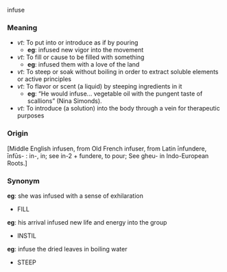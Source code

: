 infuse
### Meaning
+ _vt_: To put into or introduce as if by pouring
    + __eg__: infused new vigor into the movement
+ _vt_: To fill or cause to be filled with something
    + __eg__: infused them with a love of the land
+ _vt_: To steep or soak without boiling in order to extract soluble elements or active principles
+ _vt_: To flavor or scent (a liquid) by steeping ingredients in it
    + __eg__: “He would infuse... vegetable oil with the pungent taste of scallions” (Nina Simonds).
+ _vt_: To introduce (a solution) into the body through a vein for therapeutic purposes

### Origin

[Middle English infusen, from Old French infuser, from Latin īnfundere, īnfūs- : in-, in; see in-2 + fundere, to pour; See gheu- in Indo-European Roots.]

### Synonym

__eg__: she was infused with a sense of exhilaration

+ FILL

__eg__: his arrival infused new life and energy into the group

+ INSTIL

__eg__: infuse the dried leaves in boiling water

+ STEEP


